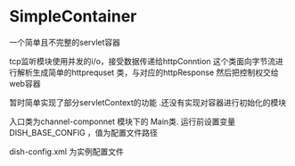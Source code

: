 # SimpleContainer
一个简单且不完整的servlet容器 


tcp监听模块使用并发的i/o，接受数据传递给httpConntion
这个类面向字节流进行解析生成简单的httprequset 类，与对应的httpResponse 然后把控制权交给web容器

暂时简单实现了部分servletContext的功能 .还没有实现对容器进行初始化的模块


入口类为channel-componnet 模块下的 Main类. 运行前设置变量DISH_BASE_CONFIG
，值为配置文件路径

dish-config.xml 为实例配置文件




